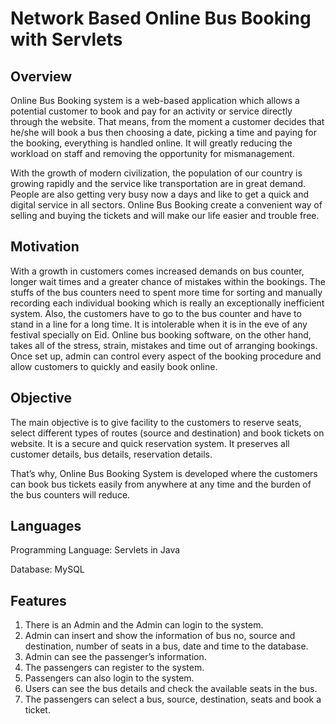 # Network Based Online Bus Booking with Servlets

## Overview

Online Bus Booking system is a web-based application which allows a potential customer to book and pay for an activity or service directly through the website. That means, from the moment a customer decides that he/she will book a bus then choosing a date, picking a time and paying for the booking, everything is handled online. It will greatly reducing the workload on staff and removing the opportunity for mismanagement.

With the growth of modern civilization, the population of our country is growing rapidly and the service like transportation are in great demand. People are also getting very busy now a days and like to get a quick and digital service in all sectors. Online Bus Booking create a convenient way of selling and buying the tickets and will make our life easier and trouble free.

## Motivation

With a growth in customers comes increased demands on bus counter, longer wait times and a greater chance of mistakes within the bookings. The stuffs of the bus counters need to spent more time for sorting and manually recording each individual booking which is really an exceptionally inefficient system. Also, the customers have to go to the bus counter and have to stand in a line for a long time. It is intolerable when it is in the eve of any festival specially on Eid. Online bus booking software, on the other hand, takes all of the stress, strain, mistakes and time out of arranging bookings. Once set up, admin can control every aspect of the booking procedure and allow customers to quickly and easily book online. 

## Objective  

The main objective is to give facility to the customers to reserve seats, select different types of routes (source and destination) and book tickets on website. It is a secure and quick reservation system. It preserves all customer details, bus details, reservation details.

That’s why, Online Bus Booking System is developed where the customers can book bus tickets easily from anywhere at any time and the burden of the bus counters will reduce. 

## Languages

Programming Language: Servlets in Java 

Database: MySQL


## Features

1. There is an Admin and the Admin can login to the system.
2. Admin can insert and show the information of bus no, source and destination, number of seats in a bus, date and time to the database.
3. Admin can see the passenger’s information.
4. The passengers can register to the system.
5. Passengers can also login to the system.
6. Users can see the bus details and check the available seats in the bus.
7. The passengers can select a bus, source, destination, seats and book a ticket.



